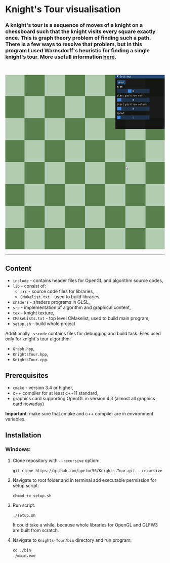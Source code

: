 # Knight's Tour visualisation

### A knight's tour is a sequence of moves of a knight on a chessboard such that the knight visits every square exactly once. This is graph theory problem of finding such a path. There is a few ways to resolve that problem, but in this program I used Warnsdorff's heuristic for finding a single knight's tour. More usefull information [here](https://bradfieldcs.com/algos/graphs/knights-tour/).
<br>
<p align="center">
<img src="https://github.com/apetor56/Knights-Tour/blob/master/Animation.gif" width="550" height="550"/>
</p>

---

## Content
- `include` - contains header files for OpenGL and algorithm source codes,
- `lib` - consist of:
    - `src` - source code files for libraries,
    - `CMakelist.txt` - used to build libraries
- `shaders` - shaders programs in GLSL,
- `src` - implementation of algorithm and graphical content,
- `tex` - knight texture,
- `CMakeLists.txt` - top level CMakelist, used to build main program,
- `setup.sh` - build whole project

Additionally `.vscode` contains files for debugging and build task. Files used only for knight's tour algorithm:
- `Graph.hpp`,
- `KnightsTour.hpp`,
- `KnightsTour.cpp`.

## Prerequisites
- `cmake` - version 3.4 or higher,
- c++ compiler for at least c++11 standard,
- graphics card supporting OpenGL in version 4.3 (almost all graphics card nowaday)

__Important__: make sure that cmake and c++ compiler are in environment variables.

## Installation
### Windows:
1. Clone repository with `--recursive` option:

    `git clone https://github.com/apetor56/Knights-Tour.git --recursive`

2. Navigate to root folder and in terminal add executable permission for setup script:

    `chmod +x setup.sh`

3. Run script:

    `./setup.sh`

    It could take a while, because whole libraries for OpenGL and GLFW3 are built from scratch.

4. Navigate to `Knights-Tour/bin` directory and run program:
   
   `cd ./bin`<br>
   `./main.exe`

<br>